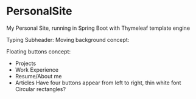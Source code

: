 # PersonalSite
My Personal Site, running in Spring Boot with Thymeleaf template engine




Typing Subheader:
Moving background concept:

Floating buttons concept:
- Projects
- Work Experience
- Resume/About me
- Articles
Have four buttons appear from left to right, thin white font
Circular rectangles?